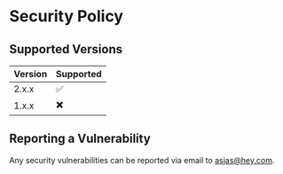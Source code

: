 # Security Policy

## Supported Versions

| Version | Supported          |
| ------- | ------------------ |
| 2.x.x   | :white_check_mark: |
| 1.x.x   | :heavy_multiplication_x: |

## Reporting a Vulnerability

Any security vulnerabilities can be reported via email to asjas@hey.com.
